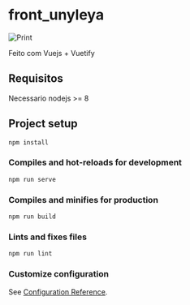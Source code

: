 # front_unyleya

![Print](http://url/to/img.png)

Feito com Vuejs + Vuetify

## Requisitos

Necessario nodejs >= 8

## Project setup
```
npm install
```

### Compiles and hot-reloads for development
```
npm run serve
```

### Compiles and minifies for production
```
npm run build
```

### Lints and fixes files
```
npm run lint
```

### Customize configuration
See [Configuration Reference](https://cli.vuejs.org/config/).
